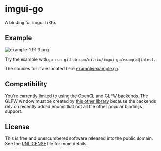 # imgui-go

A binding for imgui in Go.

## Example

![example-1.91.3.png](example-1.91.3.png)

Try the example with `go run github.com/nitrix/imgui-go/example@latest`.

The sources for it are located here [example/example.go](example/example.go).

## Compatibility

You're currently limited to using the OpenGL and GLFW backends. The GLFW window must be created by [this other library](https://github.com/nitrix/glfw-go)
because the backends rely on recently added enums that not all the other popular bindings support.

## License

This is free and unencumbered software released into the public domain. See the [UNLICENSE](UNLICENSE) file for more details.
